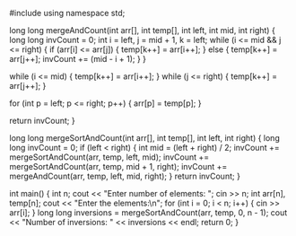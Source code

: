 #include <iostream>
using namespace std;

long long mergeAndCount(int arr[], int temp[], int left, int mid, int right) {
    long long invCount = 0;
    int i = left, j = mid + 1, k = left;
    while (i <= mid && j <= right) {
        if (arr[i] <= arr[j]) {
            temp[k++] = arr[i++];
        } else {
            temp[k++] = arr[j++];
            invCount += (mid - i + 1);
        }
    }

while (i <= mid) {
        temp[k++] = arr[i++];
    }
       while (j <= right) {
        temp[k++] = arr[j++];
    }

   for (int p = left; p <= right; p++) {
        arr[p] = temp[p];
    }

   return invCount;
}

long long mergeSortAndCount(int arr[], int temp[], int left, int right) {
    long long invCount = 0;
    if (left < right) {
        int mid = (left + right) / 2;
        invCount += mergeSortAndCount(arr, temp, left, mid);
        invCount += mergeSortAndCount(arr, temp, mid + 1, right);
        invCount += mergeAndCount(arr, temp, left, mid, right);
    }
    return invCount;
}

int main() {
    int n;
    cout << "Enter number of elements: ";
    cin >> n;
    int arr[n], temp[n];
    cout << "Enter the elements:\n";
    for (int i = 0; i < n; i++) {
        cin >> arr[i];
    }
    long long inversions = mergeSortAndCount(arr, temp, 0, n - 1);
    cout << "Number of inversions: " << inversions << endl;
    return 0;
}
